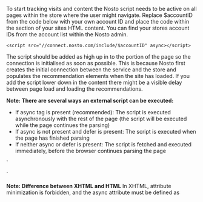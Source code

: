 To start tracking visits and content the Nosto script needs to be active on all pages within the store where the user might navigate. Replace $accountID from the code below with your own account ID and place the code within the <head> section of your sites HTML content. You can find your stores account IDs from the account list within the Nosto admin.

`<script src="//connect.nosto.com/include/$accountID" async></script>`

The script should be added as high up in to the <head> portion of the page so the connection is initialised as soon as possible. This is because Nosto first creates the initial connection between the service and the store and populates the recommendation elements when the site has loaded. If you add the script lower down in the content there might be a visible delay between page load and loading the recommendations.

**Note: There are several ways an external script can be executed:**
* If async tag is present (recommended): The script is executed asynchronously with the rest of the page (the script will be executed while the page continues the parsing)
* If async is not present and defer is present: The script is executed when the page has finished parsing
* If neither async or defer is present: The script is fetched and executed immediately, before the browser continues parsing the page

`<script src="//connect.nosto.com/include/$accountID" defer></script>
<script src="//connect.nosto.com/include/$accountID"></script>`

**Note: Difference between XHTML and HTML**
In XHTML, attribute minimization is forbidden, and the async attribute must be defined as <script async="async"> or <script defer="defer">.

**Troubleshooting Nosto script:**
Once included on all pages, you can review if the site is transmitting data using the Nosto Debug Toolbar. If the debug toolbar executes and shows up on the page Nosto can track visits on the page. You can further verify your session in the Nosto admin by using the live feed under: https://my.nosto.com/admin/$accountID/liveFeed